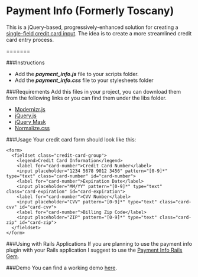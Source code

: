 Payment Info (Formerly Toscany)
===========

This is a jQuery-based, progressively-enhanced solution for creating a [single-field credit card input](http://www.lukew.com/ff/entry.asp?1667). The idea is to create a more streamlined credit card entry process.

=======

###Instructions
- Add the _**payment_info.js**_ file to your scripts folder.
- Add the _**payment_info.css**_ file to your stylesheets folder

###Requirements
Add this files in your project, you can download them from the following links or you can find them under the libs folder.

- [Modernizr.js](http://modernizr.com/)
- [jQuery.js](https://jquery.com)
- [jQuery Mask](https://igorescobar.github.io/jQuery-Mask-Plugin/)
- [Normalize.css](https://necolas.github.io/normalize.css/)

###Usage
Your credit card form should look like this:

    <form>
      <fieldset class="credit-card-group">
        <legend>Credit Card Information</legend>
        <label for="card-number">Credit Card Number</label>
        <input placeholder="1234 5678 9012 3456" pattern="[0-9]*" type="text" class="card-number" id="card-number">
        <label for="card-number">Expiration Date</label>
        <input placeholder="MM/YY" pattern="[0-9]*" type="text" class="card-expiration" id="card-expiration">
        <label for="card-number">CVV Number</label>
        <input placeholder="CVV" pattern="[0-9]*" type="text" class="card-cvv" id="card-cvv">
        <label for="card-number">Billing Zip Code</label>
        <input placeholder="ZIP" pattern="[0-9]*" type="text" class="card-zip" id="card-zip">
      </fieldset>
    </form>

###Using with Rails Applications
If you are planning to use the payment info plugin with your Rails application I suggest to use the [Payment Info Rails Gem](http://aromaron.github.io/payment_info_rails/).

###Demo
You can find a working demo [here](http://aromaron.github.io/payment_info_rails/).

